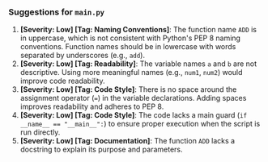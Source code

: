 ### Suggestions for `main.py`

1. **[Severity: Low] [Tag: Naming Conventions]**: The function name `ADD` is in uppercase, which is not consistent with Python's PEP 8 naming conventions. Function names should be in lowercase with words separated by underscores (e.g., `add`).
2. **[Severity: Low] [Tag: Readability]**: The variable names `a` and `b` are not descriptive. Using more meaningful names (e.g., `num1`, `num2`) would improve code readability.
3. **[Severity: Low] [Tag: Code Style]**: There is no space around the assignment operator (`=`) in the variable declarations. Adding spaces improves readability and adheres to PEP 8.
4. **[Severity: Low] [Tag: Code Style]**: The code lacks a main guard (`if __name__ == "__main__":`) to ensure proper execution when the script is run directly.
5. **[Severity: Low] [Tag: Documentation]**: The function `ADD` lacks a docstring to explain its purpose and parameters.

